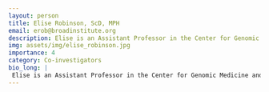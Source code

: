 ```yaml
---
layout: person
title: Elise Robinson, ScD, MPH
email: erob@broadinstitute.org
description: Elise is an Assistant Professor in the Center for Genomic Medicine and Department of Psychiatry at Massachusetts General Hospital and an Institute Member of the Broad Institute of MIT and Harvard. She ...
img: assets/img/elise_robinson.jpg
importance: 4
category: Co-investigators
bio_long: |
 Elise is an Assistant Professor in the Center for Genomic Medicine and Department of Psychiatry at Massachusetts General Hospital and an Institute Member of the Broad Institute of MIT and Harvard. She is also an affiliated faculty member with the Analytic and Translational Genetics Unit at MGH. Elise received a Sc.D. in psychiatric epidemiology from the Harvard School of Public Health, and completed postdoctoral training in statistical genetics at MGH and the Broad Institute.
---
```

